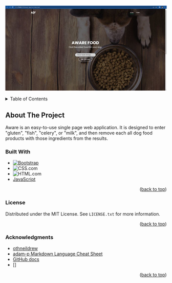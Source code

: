 <!-- PROJECT LOGO -->

![](assets/img/home.jpg "Aware Dog Food Finder")

<!-- TABLE OF CONTENTS -->
<details>
  <summary>Table of Contents</summary>
  <ol>
    <li>
      <a href="#about-the-project">About The Project</a>
      <ul>
        <li><a href="#built-with">Built With</a></li>
      </ul>
    </li>
    <li><a href="#acknowledgments">Acknowledgments</a></li>
  </ol>
</details>

<!-- ABOUT THE PROJECT -->

## About The Project

<!--this is just a quick snippet, but we can fine tune it later.-->

Aware is an easy-to-use single page web application. It is designed to enter "gluten", "fish", "celery", or "milk", and then remove each all dog food products with those ingredients from the results.

### Built With

- [![Bootstrap][bootstrap.com]][bootstrap-url]
- ![CSS.com]
- ![HTML.com]
- [JavaScript](https://github.com/Michael-Grisso/aware-dog-food/tree/main/assets/js)

<p align="right">(<a href="#readme-top">back to top</a>)</p>

<!-- LICENSE -->

### License

Distributed under the MIT License. See `LICENSE.txt` for more information.

<p align="right">(<a href="#readme-top">back to top</a>)</p>

<!-- ACKNOWLEDGMENTS -->

### Acknowledgments

- [othneildrew](https://github.com/othneildrew/Best-README-Template)
- [adam-p Markdown Language Cheat Sheet](https://github.com/adam-p/markdown-here/wiki/Markdown-Cheatsheet)
- [GitHub docs](https://docs.github.com/en)
- []

<p align="right">(<a href="#readme-top">back to top</a>)</p>

<!-- MARKDOWN LINKS & IMAGES -->
<!-- https://www.markdownguide.org/basic-syntax/#reference-style-links -->

[bootstrap.com]: https://img.shields.io/badge/Bootstrap-563D7C?style=for-the-badge&logo=bootstrap&logoColor=white
[bootstrap-url]: https://bootstrapmade.com/regna-bootstrap-onepage-templat
[css.com]: https://img.shields.io/badge/CSS-FF0000?style=for-the-badge&logo=tailwind-css&logoColor=white
[html.com]: https://img.shields.io/badge/HTML-302683?style=for-the-badge&logo=HTML%20Academy&logoColor=white
